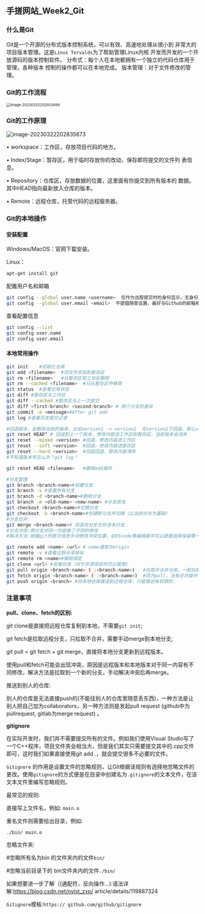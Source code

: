 ## 手搓网站_Week2_Git

### 什么是Git

Git是一个开源的分布式版本控制系统，可以有效、高速地处理从很小到 非常大的项目版本管理。这是`Linus Torvalds`为了帮助管理Linux内核 开发而开发的一个开放源码的版本控制软件。 分布式：每个人在本地都拥有一个独立的代码仓库用于管理，各种版本 控制的操作都可以在本地完成。 版本管理：对于文件修改的管理。

### Git的工作流程

<img src="E:\Typore-Picture\image-20230322202502696.png" alt="image-20230322202502696" style="zoom:67%;" />

### Git的工作原理

![image-20230322202835673](E:\Typore-Picture\image-20230322202835673.png)

• workspace：工作区，存放项目代码的地方。 

• Index/Stage：暂存区，用于临时存放你的改动，保存即将提交的文件列 表信息。 

• Repository：仓库区，存放数据的位置，这里面有你提交到所有版本的 数据。其中HEAD指向最新放入仓库的版本。 

• Remote：远程仓库，托管代码的远程服务器。

### Git的本地操作

#### 安装配置

Windows/MacOS：官网下载安装。

 Linux：

```bash
apt-get install git
```

配置用户名和邮箱

```bash
git config --global user.name <username>  仅作为远程提交时的身份显示，无身份验证作用
git config --global user.email <email>  不提倡随意设置，最好与Github的邮箱相同。
```

查看配置信息

```bash
git config --list
git config user.name
git config user.email
```

#### 本地常用操作

```bash
git init	#初始化仓库
git add <filename>	#将文件添加到暂存区
git rm <filename>	#从暂存区和工作区删除
git rm --cached <filename>	#只从暂存区中移除
git status	#查看仓库状态
git diff #暂存区与工作区
git diff --cached #暂存区与上一次提交
git diff <first-branch> <second-branch> # 两个分支的差异
git commit -m <message>#After git add
git log	#查看历史提交记录

#回退版本，会删除当前的版本。比如version1 -> version2  在version2下回退，那么version2会消失
git reset HEAD^	# 回退到上一个版本，修改内容进工作区和暂存区，当前版本会消失
git reset --mixed <version>	#回退，修改内容进工作区
git reset --soft <version>	#回退，修改内容进暂存区
git reset --hard <version>	#彻底回退，修改内容清除
#不知道版本号怎么办？git log！

git reset HEAD <filename>	#撤销add操作

#分支管理
git branch <branch-name>#创建分支
git branch -v #查看所有分支
git branch -d <branch-name>#删除分支
git branch -m <old-name> <new-name> #分支改名
git checkout <branch-name>#切换分支
git checkout -b <branch-name>#创建新分支并切换（以当前分支为基础)
#分支合并:
git merge <branch-name># 将其他分支合并进本分支
#分支冲突:两分支对同一内容做了不同的修改
#解决方法:根据git的提示信息手动修改冲突位置，如VScode等编辑器中可以直接选择保留哪一个分支的内容

git remote add <name> <url> # name通常为origin
git remote -v #查看远程仓库地址
git remote rm <name>#解除绑定
git clone <url> #克隆仓库（对于开源项目均可以使用)
git pull origin <branch-name> ( :<branch-name>)   #拉取并合并仓库，一般拉取某一分支而不是全部仓库
git fetch origin <branch-name> ( :<branch-name>)  #同为pull，没有合并操作
git push origin <branch> #将本地仓库推送到远程仓库，只能推送有权限的
```

### 注意事项

**pull、clone、fetch的区别:**

git clone是直接把远程仓库复制到本地，不需要`git init`;

git fetch是拉取远程分支，只拉取不合并，需要手动merge到本地分支;

git pull = git fetch + git merge，直接将本地分支更新到远程版本。

使用pull和fetch可能会出现冲突，原因是远程版本和本地版本对于同一内容有不同修改，解决方法是拉取到一个新的分支，手动解决冲突后再merge。

推送到别人的仓库:

别人的仓库是无法直接push的(不能往别人的仓库里随意丢东西)，一种方法是让别人把自己加为collaborators，另一种方法则是发起pull request (github中为pullrequest, gitlab为merge request) 。

**gitignore**

在实际开发时，我们并不需要提交所有的文件。例如我们使用Visual Studio写了一个C++程序，项目文件夹会相当大，但是我们其实只需要提交其中的.cpp文件即可，这时我们如果直接使用git add .，就会提交很多不必要的文件。

`Gitignore` 的作用是设置文件的忽略规则，让Git根据该规则有选择地忽略文件的更改。使用`gitignore`的方式便是在目录中创建名为`.gitignore`的文本文件，在该文本文件里编写忽略规则。

最常见的规则:

直接写上文件名，例如: `main.o`

重名文件则需要给出目录，例如:

`./bin/ main.o`

忽略文件夹:

#忽略所有名为bin 的文件夹内的文件`bin/`

#忽略当前目录下的 bin文件夹内的文件`./bin/`

如果想要进一步了解（(通配符，反向操作...):语法详解:https://blog.csdn.net/nyist_zxp/ article/details/119887324

`Gitignore`模板:`https:// github.com/github/gitignore`